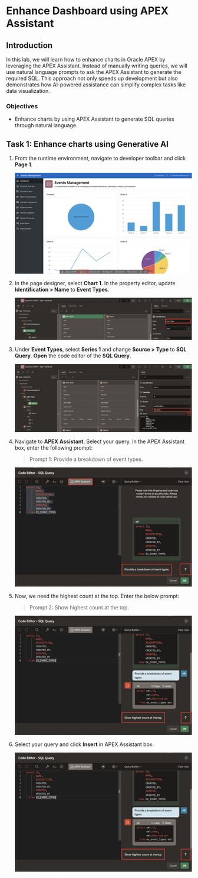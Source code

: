 # Enhance Dashboard using APEX Assistant

## Introduction

In this lab, we will learn how to enhance charts in Oracle APEX by leveraging the APEX Assistant. Instead of manually writing queries, we will use natural language prompts to ask the APEX Assistant to generate the required SQL. This approach not only speeds up development but also demonstrates how AI-powered assistance can simplify complex tasks like data visualization.

### Objectives

- Enhance charts by using APEX Assistant to generate SQL queries through natural language.

## Task 1: Enhance charts using Generative AI

1. From the runtime environment, navigate to developer toolbar and click **Page 1**.

    !["Click App Builder"](images/event-dashboard.png "")

2. In the page designer, select **Chart 1**. In the property editor, update **Identification > Name** to **Event Types**.

    !["Click App Builder"](images/event-types.png "")

3. Under **Event Types**, select **Series 1** and change **Source > Type** to **SQL Query**. **Open** the code editor of the **SQL Query**.

    !["Click App Builder"](images/series-sql-query.png "")

4. Navigate to **APEX Assistant**. Select your query. In the APEX Assistant box, enter the following prompt:

    >Prompt 1:
    >Provide a breakdown of event types.

    !["Click App Builder"](images/code-chart.png "")

5. Now, we need the highest count at the top. Enter the below prompt:

    >Prompt 2:
    >Show highest count at the top.

    !["Click App Builder"](images/code-chart1.png "")

6. Select your query and click **Insert** in APEX Assistant box.

    !["Click App Builder"](images/code-chart1.png "")